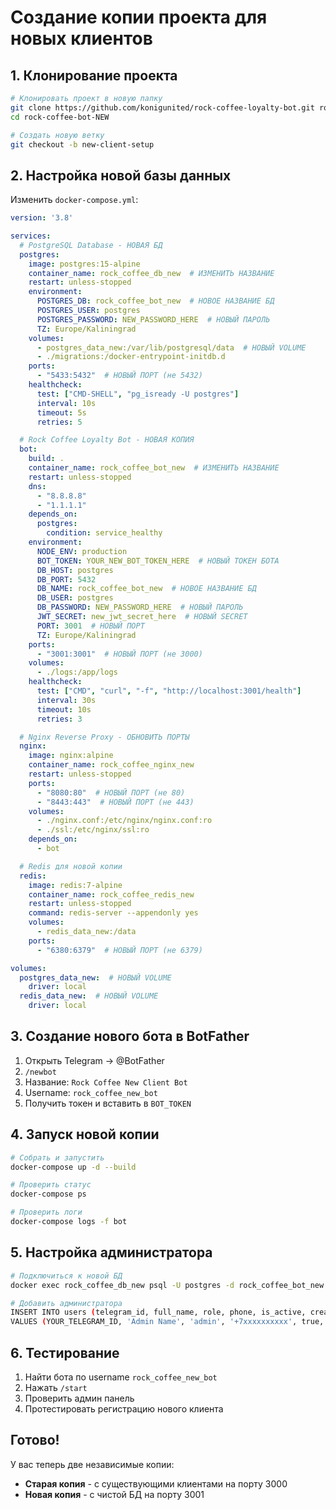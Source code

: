 # Создание копии проекта для новых клиентов

## 1. Клонирование проекта

```bash
# Клонировать проект в новую папку
git clone https://github.com/konigunited/rock-coffee-loyalty-bot.git rock-coffee-bot-NEW
cd rock-coffee-bot-NEW

# Создать новую ветку
git checkout -b new-client-setup
```

## 2. Настройка новой базы данных

Изменить `docker-compose.yml`:

```yaml
version: '3.8'

services:
  # PostgreSQL Database - НОВАЯ БД
  postgres:
    image: postgres:15-alpine
    container_name: rock_coffee_db_new  # ИЗМЕНИТЬ НАЗВАНИЕ
    restart: unless-stopped
    environment:
      POSTGRES_DB: rock_coffee_bot_new  # НОВОЕ НАЗВАНИЕ БД
      POSTGRES_USER: postgres
      POSTGRES_PASSWORD: NEW_PASSWORD_HERE  # НОВЫЙ ПАРОЛЬ
      TZ: Europe/Kaliningrad
    volumes:
      - postgres_data_new:/var/lib/postgresql/data  # НОВЫЙ VOLUME
      - ./migrations:/docker-entrypoint-initdb.d
    ports:
      - "5433:5432"  # НОВЫЙ ПОРТ (не 5432)
    healthcheck:
      test: ["CMD-SHELL", "pg_isready -U postgres"]
      interval: 10s
      timeout: 5s
      retries: 5

  # Rock Coffee Loyalty Bot - НОВАЯ КОПИЯ
  bot:
    build: .
    container_name: rock_coffee_bot_new  # ИЗМЕНИТЬ НАЗВАНИЕ
    restart: unless-stopped
    dns:
      - "8.8.8.8"
      - "1.1.1.1"
    depends_on:
      postgres:
        condition: service_healthy
    environment:
      NODE_ENV: production
      BOT_TOKEN: YOUR_NEW_BOT_TOKEN_HERE  # НОВЫЙ ТОКЕН БОТА
      DB_HOST: postgres
      DB_PORT: 5432
      DB_NAME: rock_coffee_bot_new  # НОВОЕ НАЗВАНИЕ БД
      DB_USER: postgres
      DB_PASSWORD: NEW_PASSWORD_HERE  # НОВЫЙ ПАРОЛЬ
      JWT_SECRET: new_jwt_secret_here  # НОВЫЙ SECRET
      PORT: 3001  # НОВЫЙ ПОРТ
      TZ: Europe/Kaliningrad
    ports:
      - "3001:3001"  # НОВЫЙ ПОРТ (не 3000)
    volumes:
      - ./logs:/app/logs
    healthcheck:
      test: ["CMD", "curl", "-f", "http://localhost:3001/health"]
      interval: 30s
      timeout: 10s
      retries: 3

  # Nginx Reverse Proxy - ОБНОВИТЬ ПОРТЫ
  nginx:
    image: nginx:alpine
    container_name: rock_coffee_nginx_new
    restart: unless-stopped
    ports:
      - "8080:80"  # НОВЫЙ ПОРТ (не 80)
      - "8443:443"  # НОВЫЙ ПОРТ (не 443) 
    volumes:
      - ./nginx.conf:/etc/nginx/nginx.conf:ro
      - ./ssl:/etc/nginx/ssl:ro
    depends_on:
      - bot

  # Redis для новой копии
  redis:
    image: redis:7-alpine
    container_name: rock_coffee_redis_new
    restart: unless-stopped
    command: redis-server --appendonly yes
    volumes:
      - redis_data_new:/data
    ports:
      - "6380:6379"  # НОВЫЙ ПОРТ (не 6379)

volumes:
  postgres_data_new:  # НОВЫЙ VOLUME
    driver: local
  redis_data_new:  # НОВЫЙ VOLUME
    driver: local
```

## 3. Создание нового бота в BotFather

1. Открыть Telegram → @BotFather
2. `/newbot`
3. Название: `Rock Coffee New Client Bot`
4. Username: `rock_coffee_new_bot`
5. Получить токен и вставить в `BOT_TOKEN`

## 4. Запуск новой копии

```bash
# Собрать и запустить
docker-compose up -d --build

# Проверить статус
docker-compose ps

# Проверить логи
docker-compose logs -f bot
```

## 5. Настройка администратора

```bash
# Подключиться к новой БД
docker exec rock_coffee_db_new psql -U postgres -d rock_coffee_bot_new

# Добавить администратора
INSERT INTO users (telegram_id, full_name, role, phone, is_active, created_at, updated_at)
VALUES (YOUR_TELEGRAM_ID, 'Admin Name', 'admin', '+7xxxxxxxxxx', true, NOW(), NOW());
```

## 6. Тестирование

1. Найти бота по username `rock_coffee_new_bot`
2. Нажать `/start`
3. Проверить админ панель
4. Протестировать регистрацию нового клиента

## Готово! 

У вас теперь две независимые копии:

- **Старая копия** - с существующими клиентами на порту 3000
- **Новая копия** - с чистой БД на порту 3001